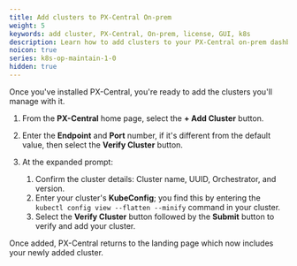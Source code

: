 ```yaml
---
title: Add clusters to PX-Central On-prem
weight: 5
keywords: add cluster, PX-Central, On-prem, license, GUI, k8s
description: Learn how to add clusters to your PX-Central on-prem dashboard.
noicon: true
series: k8s-op-maintain-1-0
hidden: true
---
```


Once you've installed PX-Central, you're ready to add the clusters you'll manage with it.

1. From the **PX-Central** home page, select the **+ Add Cluster** button.
2. Enter the **Endpoint** and **Port** number, if it's different from the default value, then select the **Verify Cluster** button.
3. At the expanded prompt:

    1. Confirm the cluster details: Cluster name, UUID, Orchestrator, and version.
    2. Enter your cluster's **KubeConfig**; you find this by entering the `kubectl config view --flatten --minify` command in your cluster.
    3. Select the **Verify Cluster** button followed by the **Submit** button to verify and add your cluster.

Once added, PX-Central returns to the landing page which now includes your newly added cluster.
